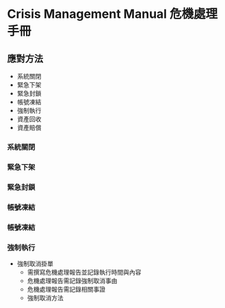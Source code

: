 # Crisis Management Manual 危機處理手冊
## 應對方法
- 系統關閉
- 緊急下架
- 緊急封鎖
- 帳號凍結
- 強制執行
- 資產回收
- 資產賠償

### 系統關閉

### 緊急下架

### 緊急封鎖

### 帳號凍結

### 帳號凍結

### 強制執行
- 強制取消掛單
  - 需撰寫危機處理報告並記錄執行時間與內容
  - 危機處理報告需記錄強制取消事由
  - 危機處理報告需記錄相關事證
  - 強制取消方法
```
```
